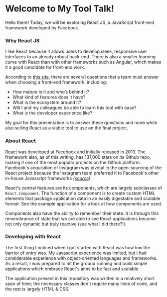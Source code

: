 # Welcome to My Tool Talk!
Hello there! Today, we will be exploring React JS, a JavaScript front-end framework developed by Facebook.

### Why React JS
I like React because it allows users to develop sleek, responsive user interfaces to an already robust back-end. There is also a smaller learning curve with React than with other frameworks such as Angular, which makes it a good candidate for front-end work.

According to [this site](https://www.sitepoint.com/react-vs-angular/), there are several questions that a team must answer when choosing a front-end framework, including:
* How mature is it and who’s behind it?
* What kind of features does it have?
* What is the ecosystem around it?
* Will I and my colleagues be able to learn this tool with ease?
* What is the developer experience like?

My goal for this presentation is to answer these questions and more while also selling React as a viable tool to use on the final project.

### About React
React was developed at Facebook and initially released in 2013. The framework also, as of this writing, has 137,000 stars on its Github repo, making it one of the most popular projects on the Github platform. Facebook's acquisition of Instagram was pivotal in the open-sourcing of the React project because the Instagram team preferred it to Facebook's other in-house Javascript frameworks _([source](https://stackshare.io/posts/the-react-story))_.

React's central features are its components, which are largely subclasses of `React.Component`. The function of a component is  to create custom HTML elements that package application data in an easily digestable and scalable format. See the example application for a look at how components are used.

Components also have the ability to remember their state. It is through this remembrance of state that we are able to see React applications become not only dynamic but truly reactive (see what I did there?!). 

### Developing with React
The first thing I noticed when I got started with React was how low the barrier of entry was. My Javascript experience was limited, but I had considerable experience with object-oriented languages and frameworks. As a result, I was prepared to hit the ground running and build simple applications which embrace React's aims to be fast and scalable.

The application present in this repository was written in a relatively short span of time; the necessary classes don't require many lines of code, and the rest is largely HTML & CSS. 